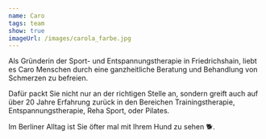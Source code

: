 ```yaml
---
name: Caro
tags: team
show: true
imageUrl: /images/carola_farbe.jpg
---
```

Als Gründerin der Sport- und Entspannungstherapie in Friedrichshain, liebt es Caro Menschen durch eine ganzheitliche Beratung und Behandlung von Schmerzen zu befreien.

Dafür packt Sie nicht nur an der richtigen Stelle an, sondern greift auch auf über 20 Jahre Erfahrung zurück in den Bereichen Trainingstherapie, Entspannungstherapie, Reha Sport, oder Pilates.

Im Berliner Alltag ist Sie öfter mal mit Ihrem Hund zu sehen 🐕.
